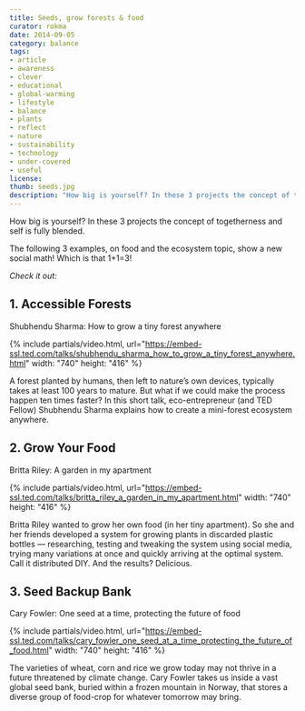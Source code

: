 ```yaml
---
title: Seeds, grow forests & food
curator: rokma
date: 2014-09-05
category: balance
tags:
- article
- awareness
- clever
- educational
- global-warming
- lifestyle
- balance
- plants
- reflect
- nature
- sustainability
- technology
- under-covered
- useful
license:
thumb: seeds.jpg
description: "How big is yourself? In these 3 projects the concept of togetherness and self is fully blended. The following 3 examples, on food and the ecosystem topic, show a new social math!"
---
```


How big is yourself? In these 3 projects the concept of togetherness and self is fully blended.

The following 3 examples, on food and the ecosystem topic, show a new social math! Which is that 1+1=3!

_Check it out:_

## 1. Accessible Forests

Shubhendu Sharma: How to grow a tiny forest anywhere


{% include partials/video.html, url="https://embed-ssl.ted.com/talks/shubhendu_sharma_how_to_grow_a_tiny_forest_anywhere.html" width: "740" height: "416" %}


A forest planted by humans, then left to nature’s own devices, typically takes at least 100 years to mature. But what if we could make the process happen ten times faster? In this short talk, eco-entrepreneur (and TED Fellow) Shubhendu Sharma explains how to create a mini-forest ecosystem anywhere.


## 2. Grow Your Food

Britta Riley: A garden in my apartment

{% include partials/video.html, url="https://embed-ssl.ted.com/talks/britta_riley_a_garden_in_my_apartment.html" width: "740" height: "416" %}

Britta Riley wanted to grow her own food (in her tiny apartment). So she and her friends developed a system for growing plants in discarded plastic bottles — researching, testing and tweaking the system using social media, trying many variations at once and quickly arriving at the optimal system. Call it distributed DIY. And the results? Delicious.


## 3. Seed Backup Bank

Cary Fowler: One seed at a time, protecting the future of food

{% include partials/video.html, url="https://embed-ssl.ted.com/talks/cary_fowler_one_seed_at_a_time_protecting_the_future_of_food.html" width: "740" height: "416" %}

The varieties of wheat, corn and rice we grow today may not thrive in a future threatened by climate change. Cary Fowler takes us inside a vast global seed bank, buried within a frozen mountain in Norway, that stores a diverse group of food-crop for whatever tomorrow may bring.
